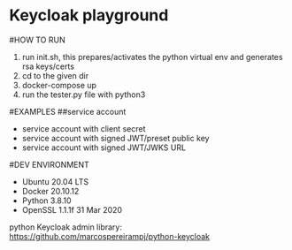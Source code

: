 # Keycloak playground

#HOW TO RUN
1. run init.sh, this prepares/activates the python virtual env and generates rsa keys/certs
2. cd to the given dir
3. docker-compose up
4. run the tester.py file with python3

#EXAMPLES
##service account
- service account with client secret
- service account with signed JWT/preset public key
- service account with signed JWT/JWKS URL

#DEV ENVIRONMENT
- Ubuntu 20.04 LTS
- Docker 20.10.12
- Python 3.8.10
- OpenSSL 1.1.1f  31 Mar 2020


python Keycloak admin library:
https://github.com/marcospereirampj/python-keycloak
